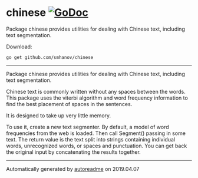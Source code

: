 # chinese [![GoDoc](https://godoc.org/github.com/smhanov/chinese?status.svg)](https://godoc.org/github.com/smhanov/chinese)
Package chinese provides utilities for dealing with Chinese text, including text segmentation.

Download:
```shell
go get github.com/smhanov/chinese
```

* * *
Package chinese provides utilities for dealing with Chinese text, including
text segmentation.

Chinese text is commonly written without any spaces between the words.
This package uses the viterbi algorithm and word frequency information
to find the best placement of spaces in the sentences.

It is designed to take up very little memory.

To use it, create a new text segmenter. By default, a model of word frequencies
from the web is loaded. Then call Segment() passing in some text. The return value
is the text split into strings containing individual words, unrecognized words, or
spaces and punctuation. You can get back the original input by concatenating the
results together.



* * *
Automatically generated by [autoreadme](https://github.com/jimmyfrasche/autoreadme) on 2019.04.07
